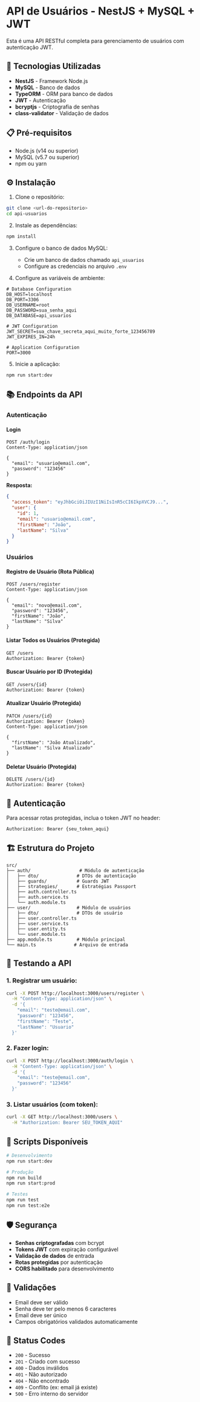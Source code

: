 # API de Usuários - NestJS + MySQL + JWT

Esta é uma API RESTful completa para gerenciamento de usuários com autenticação JWT.

## 🚀 Tecnologias Utilizadas

- **NestJS** - Framework Node.js
- **MySQL** - Banco de dados
- **TypeORM** - ORM para banco de dados
- **JWT** - Autenticação
- **bcryptjs** - Criptografia de senhas
- **class-validator** - Validação de dados

## 📋 Pré-requisitos

- Node.js (v14 ou superior)
- MySQL (v5.7 ou superior)
- npm ou yarn

## ⚙️ Instalação

1. Clone o repositório:

```bash
git clone <url-do-repositorio>
cd api-usuarios
```

2. Instale as dependências:

```bash
npm install
```

3. Configure o banco de dados MySQL:
   - Crie um banco de dados chamado `api_usuarios`
   - Configure as credenciais no arquivo `.env`

4. Configure as variáveis de ambiente:

```env
# Database Configuration
DB_HOST=localhost
DB_PORT=3306
DB_USERNAME=root
DB_PASSWORD=sua_senha_aqui
DB_DATABASE=api_usuarios

# JWT Configuration
JWT_SECRET=sua_chave_secreta_aqui_muito_forte_123456789
JWT_EXPIRES_IN=24h

# Application Configuration
PORT=3000
```

5. Inicie a aplicação:

```bash
npm run start:dev
```

## 📚 Endpoints da API

### Autenticação

#### Login

```http
POST /auth/login
Content-Type: application/json

{
  "email": "usuario@email.com",
  "password": "123456"
}
```

**Resposta:**

```json
{
  "access_token": "eyJhbGciOiJIUzI1NiIsInR5cCI6IkpXVCJ9...",
  "user": {
    "id": 1,
    "email": "usuario@email.com",
    "firstName": "João",
    "lastName": "Silva"
  }
}
```

### Usuários

#### Registro de Usuário (Rota Pública)

```http
POST /users/register
Content-Type: application/json

{
  "email": "novo@email.com",
  "password": "123456",
  "firstName": "João",
  "lastName": "Silva"
}
```

#### Listar Todos os Usuários (Protegida)

```http
GET /users
Authorization: Bearer {token}
```

#### Buscar Usuário por ID (Protegida)

```http
GET /users/{id}
Authorization: Bearer {token}
```

#### Atualizar Usuário (Protegida)

```http
PATCH /users/{id}
Authorization: Bearer {token}
Content-Type: application/json

{
  "firstName": "João Atualizado",
  "lastName": "Silva Atualizado"
}
```

#### Deletar Usuário (Protegida)

```http
DELETE /users/{id}
Authorization: Bearer {token}
```

## 🔐 Autenticação

Para acessar rotas protegidas, inclua o token JWT no header:

```
Authorization: Bearer {seu_token_aqui}
```

## 🏗️ Estrutura do Projeto

```
src/
├── auth/                  # Módulo de autenticação
│   ├── dto/              # DTOs de autenticação
│   ├── guards/           # Guards JWT
│   ├── strategies/       # Estratégias Passport
│   ├── auth.controller.ts
│   ├── auth.service.ts
│   └── auth.module.ts
├── user/                 # Módulo de usuários
│   ├── dto/              # DTOs de usuário
│   ├── user.controller.ts
│   ├── user.service.ts
│   ├── user.entity.ts
│   └── user.module.ts
├── app.module.ts         # Módulo principal
└── main.ts              # Arquivo de entrada
```

## 🧪 Testando a API

### 1. Registrar um usuário:

```bash
curl -X POST http://localhost:3000/users/register \
  -H "Content-Type: application/json" \
  -d '{
    "email": "teste@email.com",
    "password": "123456",
    "firstName": "Teste",
    "lastName": "Usuario"
  }'
```

### 2. Fazer login:

```bash
curl -X POST http://localhost:3000/auth/login \
  -H "Content-Type: application/json" \
  -d '{
    "email": "teste@email.com",
    "password": "123456"
  }'
```

### 3. Listar usuários (com token):

```bash
curl -X GET http://localhost:3000/users \
  -H "Authorization: Bearer SEU_TOKEN_AQUI"
```

## 🔧 Scripts Disponíveis

```bash
# Desenvolvimento
npm run start:dev

# Produção
npm run build
npm run start:prod

# Testes
npm run test
npm run test:e2e
```

## 🛡️ Segurança

- **Senhas criptografadas** com bcrypt
- **Tokens JWT** com expiração configurável
- **Validação de dados** de entrada
- **Rotas protegidas** por autenticação
- **CORS habilitado** para desenvolvimento

## 📝 Validações

- Email deve ser válido
- Senha deve ter pelo menos 6 caracteres
- Email deve ser único
- Campos obrigatórios validados automaticamente

## 🚦 Status Codes

- `200` - Sucesso
- `201` - Criado com sucesso
- `400` - Dados inválidos
- `401` - Não autorizado
- `404` - Não encontrado
- `409` - Conflito (ex: email já existe)
- `500` - Erro interno do servidor

